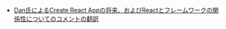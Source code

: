 - [Dan氏によるCreate React Appの将来、およびReactとフレームワークの関係性についてのコメントの翻訳](https://zenn.dev/a_da_chi/articles/416fdb8dabb83b)
